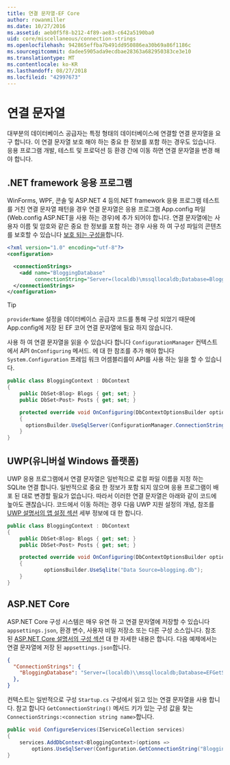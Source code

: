 ```yaml
---
title: 연결 문자열-EF Core
author: rowanmiller
ms.date: 10/27/2016
ms.assetid: aeb0f5f8-b212-4f89-ae83-c642a5190ba0
uid: core/miscellaneous/connection-strings
ms.openlocfilehash: 942865effba7b491dd950886ea30b69a86f1186c
ms.sourcegitcommit: dadee5905ada9ecdbae28363a682950383ce3e10
ms.translationtype: MT
ms.contentlocale: ko-KR
ms.lasthandoff: 08/27/2018
ms.locfileid: "42997673"
---
```

# <a name="connection-strings"></a>연결 문자열

대부분의 데이터베이스 공급자는 특정 형태의 데이터베이스에 연결할 연결 문자열을 요구 합니다. 이 연결 문자열 보호 해야 하는 중요 한 정보를 포함 하는 경우도 있습니다. 응용 프로그램 개발, 테스트 및 프로덕션 등 환경 간에 이동 하면 연결 문자열을 변경 해야 합니다.

## <a name="net-framework-applications"></a>.NET framework 응용 프로그램

WinForms, WPF, 콘솔 및 ASP.NET 4 등의.NET framework 응용 프로그램 테스트를 거친 연결 문자열 패턴을 경우 연결 문자열은 응용 프로그램 App.config 파일 (Web.config ASP.NET을 사용 하는 경우)에 추가 되어야 합니다. 연결 문자열에는 사용자 이름 및 암호와 같은 중요 한 정보를 포함 하는 경우 사용 하 여 구성 파일의 콘텐츠를 보호할 수 있습니다 [보호 되는 구성을](https://docs.microsoft.com/dotnet/framework/data/adonet/connection-strings-and-configuration-files#encrypting-configuration-file-sections-using-protected-configuration)합니다.

``` xml
<?xml version="1.0" encoding="utf-8"?>
<configuration>

  <connectionStrings>
    <add name="BloggingDatabase"
         connectionString="Server=(localdb)\mssqllocaldb;Database=Blogging;Trusted_Connection=True;" />
  </connectionStrings>
</configuration>
```

> [!TIP]  
> `providerName` 설정을 데이터베이스 공급자 코드를 통해 구성 되었기 때문에 App.config에 저장 된 EF 코어 연결 문자열에 필요 하지 않습니다.

사용 하 여 연결 문자열을 읽을 수 있습니다 합니다 `ConfigurationManager` 컨텍스트에서 API `OnConfiguring` 메서드. 에 대 한 참조를 추가 해야 합니다 `System.Configuration` 프레임 워크 어셈블리를이 API를 사용 하는 일을 할 수 있습니다.

``` csharp
public class BloggingContext : DbContext
{
    public DbSet<Blog> Blogs { get; set; }
    public DbSet<Post> Posts { get; set; }

    protected override void OnConfiguring(DbContextOptionsBuilder optionsBuilder)
    {
      optionsBuilder.UseSqlServer(ConfigurationManager.ConnectionStrings["BloggingDatabase"].ConnectionString);
    }
}
```

## <a name="universal-windows-platform-uwp"></a>UWP(유니버설 Windows 플랫폼)

UWP 응용 프로그램에서 연결 문자열은 일반적으로 로컬 파일 이름을 지정 하는 SQLite 연결 합니다. 일반적으로 중요 한 정보가 포함 되지 않으며 응용 프로그램이 배포 된 대로 변경할 필요가 없습니다. 따라서 이러한 연결 문자열은 아래와 같이 코드에 높아도 괜찮습니다. 코드에서 이동 하려는 경우 다음 UWP 지원 설정의 개념, 참조를 [UWP 설명서의 앱 설정 섹션](https://docs.microsoft.com/windows/uwp/app-settings/store-and-retrieve-app-data) 세부 정보에 대 한 합니다.

``` csharp
public class BloggingContext : DbContext
{
    public DbSet<Blog> Blogs { get; set; }
    public DbSet<Post> Posts { get; set; }

    protected override void OnConfiguring(DbContextOptionsBuilder optionsBuilder)
    {
            optionsBuilder.UseSqlite("Data Source=blogging.db");
    }
}
```

## <a name="aspnet-core"></a>ASP.NET Core

ASP.NET Core 구성 시스템은 매우 유연 하 고 연결 문자열에 저장할 수 있습니다 `appsettings.json`, 환경 변수, 사용자 비밀 저장소 또는 다른 구성 소스입니다. 참조 된 [ASP.NET Core 설명서의 구성 섹션](https://docs.asp.net/en/latest/fundamentals/configuration.html) 대 한 자세한 내용은 합니다. 다음 예제에서는 연결 문자열에 저장 된 `appsettings.json`합니다.

``` json
{
  "ConnectionStrings": {
    "BloggingDatabase": "Server=(localdb)\\mssqllocaldb;Database=EFGetStarted.ConsoleApp.NewDb;Trusted_Connection=True;"
  },
}
```

컨텍스트는 일반적으로 구성 `Startup.cs` 구성에서 읽고 있는 연결 문자열을 사용 합니다. 참고 합니다 `GetConnectionString()` 메서드 키가 있는 구성 값을 찾는 `ConnectionStrings:<connection string name>`합니다.

``` csharp
public void ConfigureServices(IServiceCollection services)
{
    services.AddDbContext<BloggingContext>(options =>
        options.UseSqlServer(Configuration.GetConnectionString("BloggingDatabase")));
}
```
